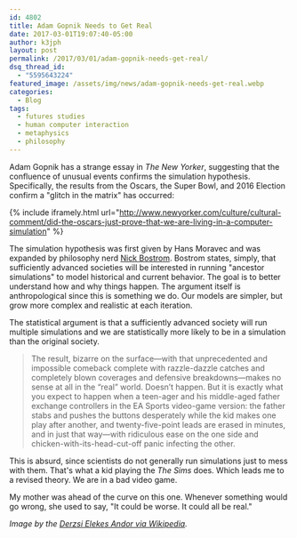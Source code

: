 ```yaml
---
id: 4802
title: Adam Gopnik Needs to Get Real
date: 2017-03-01T19:07:40-05:00
author: k3jph
layout: post
permalink: /2017/03/01/adam-gopnik-needs-get-real/
dsq_thread_id:
  - "5595643224"
featured_image: /assets/img/news/adam-gopnik-needs-get-real.webp
categories:
  - Blog
tags:
  - futures studies
  - human computer interaction
  - metaphysics
  - philosophy
---
```

Adam Gopnik has a strange essay in _The New Yorker_, suggesting
that the confluence of unusual events confirms the simulation
hypothesis.  Specifically, the results from the Oscars, the Super
Bowl, and 2016 Election confirm a "glitch in the matrix" has occurred:

{% include iframely.html url="http://www.newyorker.com/culture/cultural-comment/did-the-oscars-just-prove-that-we-are-living-in-a-computer-simulation" %}

The simulation hypothesis was first given by Hans Moravec and was
expanded by philosophy nerd [Nick
Bostrom](https://dx.doi.org/10.1111%2F1467-9213.00309).  Bostrom
states, simply, that sufficiently advanced societies will be
interested in running "ancestor simulations" to model historical
and current behavior.  The goal is to better understand how and why
things happen.  The argument itself is anthropological since this
is something we do.  Our models are simpler, but grow more complex
and realistic at each iteration.

The statistical argument is that a sufficiently advanced society
will run multiple simulations and we are statistically more likely
to be in a simulation than the original society.

> The result, bizarre on the surface—with that unprecedented and
impossible comeback complete with razzle-dazzle catches and completely
blown coverages and defensive breakdowns—makes no sense at all in
the “real” world. Doesn’t happen. But it is exactly what you expect
to happen when a teen-ager and his middle-aged father exchange
controllers in the EA Sports video-game version: the father stabs
and pushes the buttons desperately while the kid makes one play
after another, and twenty-five-point leads are erased in minutes,
and in just that way—with ridiculous ease on the one side and
chicken-with-its-head-cut-off panic infecting the other.

This is absurd, since scientists do not generally run simulations
just to mess with them.  That's what a kid playing the _The Sims_
does.  Which leads me to a revised theory.  We are in a bad video
game.

My mother was ahead of the curve on this one.  Whenever something
would go wrong, she used to say, "It could be worse.  It could all
be real."

_Image by the [Derzsi Elekes Andor via
Wikipedia](https://commons.wikimedia.org/wiki/File:Car_racing_simulator_-_SBR_Racing,_Construma,_2015.04.17.JPG)._
